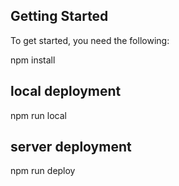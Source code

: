 
## Getting Started

To get started, you need the following:

npm install

## local deployment
npm run local
## server deployment
npm run deploy